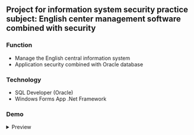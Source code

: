 ## Project for information system security practice subject: English center management software combined with security

### Function

- Manage the English central information system 
- Application security combined with Oracle database


### Technology
- SQL Developer (Oracle)
- Windows Forms App .Net Framework

### Demo 
 <details>
    <summary>Preview</summary>
    <img loading="lazy" src="https://github.com/user-attachments/assets/ea51a8da-289c-4049-a585-e2ef325e4fe9">
  </details>
